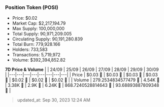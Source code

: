 
  ### Position Token (POSI)
  - Price: $0.02
  - Market Cap: $2,217,194.79
  - Max Supply: 100,000,000
  - Total Supply: 90,971,209.005
  - Circulating Supply: 90,191,280.839
  - Total Burn: 779,928.166
  - Holders: 733,583
  - Transactions: 5,719,972
  - Volume: $392,394,852.82

  **7D Price & Volume**
  | | 24&#x2F;09 | 25&#x2F;09 | 26&#x2F;09 | 27&#x2F;09 | 28&#x2F;09 | 29&#x2F;09 | 30&#x2F;09 |
  |---|---|---|---|---|---|---|---|
  | Price | $0.03 🚀 | $0.03 🔻 | $0.03 🔻 | $0.03 🔻 | $0.02 🔻 | $0.02 🔻 | $0.02 🔻 |
  | Volume | 279.2534834577479 🔻 | 4.54K 🚀 | 3.38K 🔻 | 2.9K 🔻 | 6.24K 🚀 | 868.7240528814643 🔻 | 93.68893887809348 🔻 |

  > updated_at: Sep 30, 2023 12:24 AM
